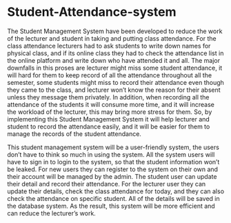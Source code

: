 # Student-Attendance-system

The Student Management System have been developed to reduce the work of the lecturer 
and student in taking and putting class attendance. For the class attendance lecturers had to ask 
students to write down names for physical class, and if its online class they had to check the 
attendance list in the online platform and write down who have attended it and all. The major 
downfalls in this proses are lecturer might miss some student attendance, it will hard for them to 
keep record of all the attendance throughout all the semester, some students might miss to record 
their attendance even though they came to the class, and lecturer won’t know the reason for their 
absent unless they message them privately. In addition, when recording all the attendance of the 
students it will consume more time, and it will increase the workload of the lecturer, this may 
bring more stress for them. So, by implementing this Student Management System it will help 
lecturer and student to record the attendance easily, and it will be easier for them to manage the 
records of the student attendance.

This student management system will be a user-friendly system, the users don’t have to 
think so much in using the system. All the system users will have to sign in to login to the 
system, so that the student information won’t be leaked. For new users they can register to the 
system on their own and their account will be managed by the admin. The student user can 
update their detail and record their attendance. For the lecturer user they can update their details, 
check the class attendance for today, and they can also check the attendance on specific student. 
All of the details will be saved in the database system. As the result, this system will be more 
efficient and can reduce the lecturer’s work.
